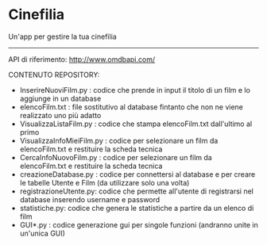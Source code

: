 # Cinefilia
Un'app per gestire la tua cinefilia

----------
API di riferimento: http://www.omdbapi.com/

CONTENUTO REPOSITORY:
- InserireNuoviFilm.py : codice che prende in input il titolo di un film e lo aggiunge in un database
- elencoFilm.txt : file sostitutivo al database fintanto che non ne viene realizzato uno più adatto 
- VisualizzaListaFilm.py : codice che stampa elencoFilm.txt dall'ultimo al primo
- VisualizzaInfoMieiFilm.py : codice per selezionare un film da elencoFilm.txt e restituire la scheda tecnica
- CercaInfoNuovoFilm.py : codice per selezionare un film da elencoFilm.txt e restituire la scheda tecnica
- creazioneDatabase.py : codice per connettersi al database e per creare le tabelle Utente e Film (da utilizzare solo una volta)
- registrazioneUtente.py: codice che permette all'utente di registrarsi nel database inserendo username e password
- statistiche.py: codice che genera le statistiche a partire da un elenco di film
- GUI*.py : codice generazione gui per singole funzioni (andranno unite in un'unica GUI)

